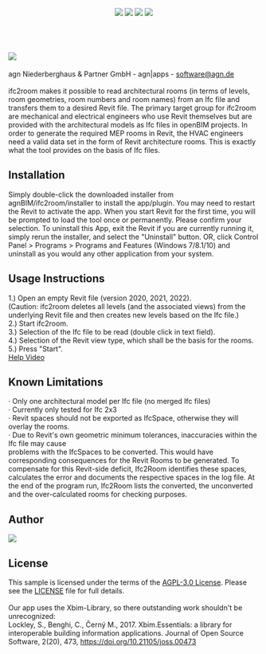 <p align="center">
  <img src="https://img.shields.io/badge/REVIT%20API-2020--22-blue?style=for-the-badge">
  <img src="https://img.shields.io/badge/PLATFORM-WINDOWS-blue?style=for-the-badge">
  <img src="https://img.shields.io/badge/.NET-4.8-blue?style=for-the-badge">
  <img src="https://img.shields.io/badge/LICENSE-AGPL%20v3-blue?style=for-the-badge">
</p>

<p> <br> </p>

# <img src="https://files.agn-group.com/index.php/s/cd34GtbLQ6GwMKn/preview"> 
agn Niederberghaus &amp; Partner GmbH - agn|apps - software@agn.de <br> 
<br>
ifc2room makes it possible to read architectural rooms (in terms of levels, room
geometries, room numbers and room names) from an Ifc file and transfers them to a desired Revit file.
The primary target group for ifc2room are mechanical and electrical engineers who use Revit themselves but
are provided with the architectural models as Ifc files in openBIM
projects. In order to generate the required MEP rooms in Revit, the HVAC
engineers need a valid data set in the form of Revit architecture
rooms. This is exactly what the tool provides on the basis of Ifc files.


## Installation
Simply double-click the downloaded installer from agnBIM/ifc2room/installer to install the app/plugin.
You may need to restart the Revit to activate the app.
When you start Revit for the first time, you will be prompted to load the tool once or permanently.
Please confirm your selection.
To uninstall this App, exit the Revit if you are currently running it, simply rerun the installer, and select
the "Uninstall" button. OR, click Control Panel > Programs > Programs and Features (Windows
7/8.1/10) and uninstall as you would any other application from your system.

## Usage Instructions
1.) Open an empty Revit file (version 2020, 2021, 2022). <br>
(Caution: ifc2room deletes all levels (and the associated views) from the underlying Revit file and then creates new levels based on the Ifc file.) <br>
2.) Start ifc2room. <br>
3.) Selection of the Ifc file to be read (double click in text field). <br>
4.) Selection of the Revit view type, which shall be the basis for the rooms. <br>
5.) Press "Start". <br>
<a href="https://youtu.be/4QLh4xoo99A">Help Video</a> <br>

## Known Limitations
· Only one architectural model per Ifc file (no merged Ifc files) <br>
· Currently only tested for Ifc 2x3 <br>
· Revit spaces should not be exported as IfcSpace, otherwise they will overlay the rooms. <br>
· Due to Revit's own geometric minimum tolerances, inaccuracies within the Ifc file may cause <br>
problems with the IfcSpaces to be converted. This would have corresponding consequences for
the Revit Rooms to be generated. To compensate for this Revit-side deficit, Ifc2Room identifies
these spaces, calculates the error and documents the respective spaces in the log file. At the end
of the program run, Ifc2Room lists the converted, the unconverted and the over-calculated rooms
for checking purposes.

## Author
<img src="https://files.agn-group.com/index.php/s/mkRLSCsWPRqZcNK/preview">

## License
This sample is licensed under the terms of the [AGPL-3.0 License](https://opensource.org/licenses/GPL-3.0). Please see the [LICENSE](https://github.com/agnBIM/ifc2room/blob/main/LICENSE) file for full details. <br>
<br>
Our app uses the Xbim-Library, so there outstanding work shouldn't be unrecognized:<br>
Lockley, S., Benghi, C., Černý M., 2017. Xbim.Essentials: a library for interoperable building information applications. Journal of Open Source Software, 2(20), 473, https://doi.org/10.21105/joss.00473
